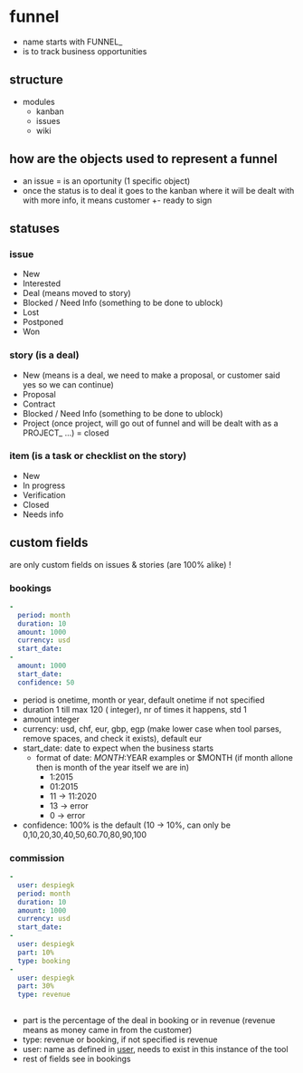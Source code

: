 # funnel

- name starts with FUNNEL_
- is to track business opportunities

## structure

- modules
  - kanban
  - issues
  - wiki
  
## how are the objects used to represent a funnel

- an issue = is an oportunity (1 specific object)
- once the status is to deal it goes to the kanban where it will be dealt with with more info, it means customer +- ready to sign

## statuses

### issue

- New
- Interested
- Deal (means moved to story)
- Blocked / Need Info (something to be done to ublock)
- Lost
- Postponed
- Won

### story (is a deal)

- New (means is a deal, we need to make a proposal, or customer said yes so we can continue)
- Proposal
- Contract
- Blocked / Need Info (something to be done to ublock)
- Project (once project, will go out of funnel and will be dealt with as a PROJECT_ ...) = closed


### item (is a task or checklist on the story)

- New
- In progress
- Verification
- Closed
- Needs info




## custom fields

are only custom fields on issues & stories (are 100% alike) !

### bookings

```yaml
-
  period: month
  duration: 10
  amount: 1000
  currency: usd
  start_date: 
-
  amount: 1000
  start_date: 
  confidence: 50
```

- period is onetime, month or year, default onetime if not specified
- duration 1 till max 120 ( integer), nr of times it happens, std 1
- amount integer
- currency: usd, chf, eur, gbp, egp (make lower case when tool parses, remove spaces, and check it exists), default eur
- start_date: date to expect when the business starts
  - format of date: $MONTH:$YEAR examples or $MONTH (if month allone then is month of the year itself we are in)
    - 1:2015
    - 01:2015
    - 11 -> 11:2020
    - 13 -> error
    - 0 -> error    
- confidence: 100% is the default (10 -> 10%, can only be 0,10,20,30,40,50,60.70,80,90,100

### commission

```yaml
-
  user: despiegk
  period: month
  duration: 10
  amount: 1000
  currency: usd
  start_date: 
- 
  user: despiegk
  part: 10%
  type: booking
- 
  user: despiegk
  part: 30%
  type: revenue
  
```

- part is the percentage of the deal in booking or in revenue (revenue means as money came in from the customer)
- type: revenue or booking, if not specified is revenue
- user: name as defined in [user](user.md), needs to exist in this instance of the tool
- rest of fields see in bookings 



